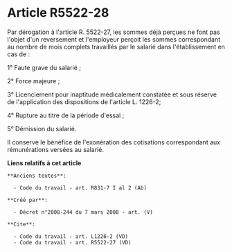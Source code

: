 # Article R5522-28

Par dérogation à l'article R. 5522-27, les sommes déjà perçues ne font pas l'objet d'un reversement et l'employeur perçoit
les sommes correspondant au nombre de mois complets travaillés par le salarié dans l'établissement en cas de : 

1° Faute grave du salarié ; 

2° Force majeure ; 

3° Licenciement pour inaptitude médicalement constatée et sous réserve de l'application des dispositions de l'article L.
1226-2; 

4° Rupture au titre de la période d'essai ; 

5° Démission du salarié. 

Il conserve le bénéfice de l'exonération des cotisations correspondant aux rémunérations versées au salarié.

**Liens relatifs à cet article**

	**Anciens textes**:

	  - Code du travail - art. R831-7 I al 2 (Ab)

	**Créé par**:

	  - Décret n°2008-244 du 7 mars 2008 - art. (V)

	**Cite**:

	  - Code du travail - art. L1226-2 (VD)
	  - Code du travail - art. R5522-27 (VD)
